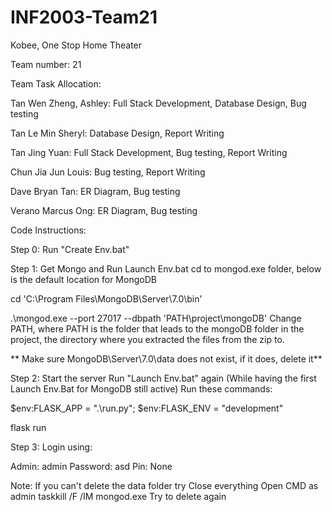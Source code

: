 # INF2003-Team21

Kobee, One Stop Home Theater

Team number: 21

Team Task Allocation:

Tan Wen Zheng, Ashley: Full Stack Development, Database Design, Bug testing

Tan Le Min Sheryl: Database Design, Report Writing

Tan Jing Yuan: Full Stack Development, Bug testing, Report Writing

Chun Jia Jun Louis: Bug testing, Report Writing

Dave Bryan Tan: ER Diagram, Bug testing

Verano Marcus Ong: ER Diagram, Bug testing



Code Instructions:

Step 0: Run "Create Env.bat"

Step 1: Get Mongo and Run Launch Env.bat
cd to mongod.exe folder, below is the default location for MongoDB

cd 'C:\Program Files\MongoDB\Server\7.0\bin'

.\mongod.exe --port 27017 --dbpath 'PATH\project\mongoDB' 
Change PATH, where PATH is the folder that leads to the mongoDB folder in the project, the directory where you extracted the files from the zip to.

** Make sure MongoDB\Server\7.0\data does not exist, if it does, delete it**

Step 2: Start the server
Run "Launch Env.bat" again (While having the first Launch Env.Bat for MongoDB still active)
Run these commands:

$env:FLASK_APP = ".\run.py"; $env:FLASK_ENV = "development"

flask run

Step 3:
Login using:

Admin: admin
Password: asd
Pin: None

Note: If you can't delete the data folder try
Close everything
Open CMD as admin
taskkill /F /IM mongod.exe
Try to delete again
